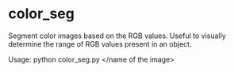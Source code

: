 # color_seg
Segment color images based on the RGB values. Useful to visually determine the range of RGB values present in an object.

Usage:
python color_seg.py </name of the image>
